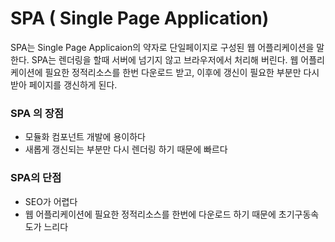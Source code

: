 # SPA ( Single Page Application)
SPA는 Single Page Applicaion의 약자로 단일페이지로 구성된 웹 어플리케이션을 말한다. SPA는 렌더링을 할때 서버에 넘기지 않고 브라우저에서 처리해 버린다. 웹 어플리케이션에 필요한 정적리소스를 한번 다운로드 받고, 이후에 갱신이 필요한 부분만 다시 받아 페이지를 갱신하게 된다.

### SPA 의 장점
- 모듈화 컴포넌트 개발에 용이하다
- 새롭게 갱신되는 부분만 다시 렌더링 하기 때문에 빠르다


### SPA의 단점
- SEO가 어렵다
- 웹 어플리케이션에 필요한 정적리소스를 한번에 다운로드 하기 때문에 초기구동속도가 느리다

